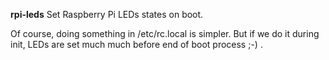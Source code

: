 **rpi-leds** Set Raspberry Pi LEDs states on boot.

Of course, doing something in /etc/rc.local is simpler. But if we do it during
init, LEDs are set much much before end of boot process ;-) . 

